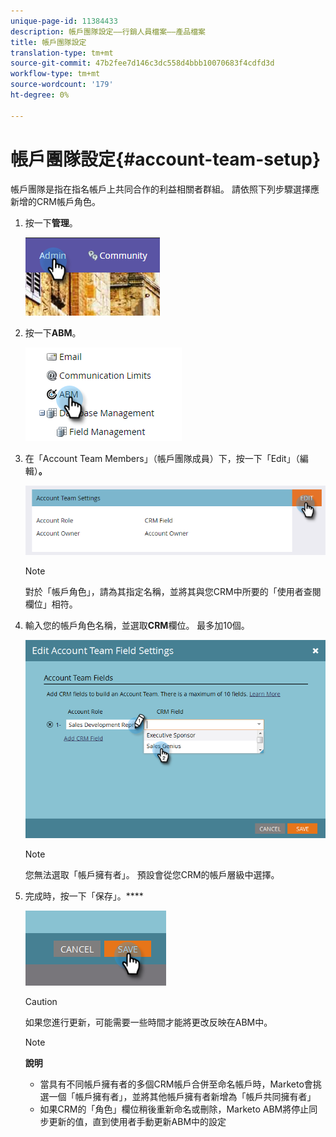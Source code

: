 ```yaml
---
unique-page-id: 11384433
description: 帳戶團隊設定——行銷人員檔案——產品檔案
title: 帳戶團隊設定
translation-type: tm+mt
source-git-commit: 47b2fee7d146c3dc558d4bbb10070683f4cdfd3d
workflow-type: tm+mt
source-wordcount: '179'
ht-degree: 0%

---
```



# 帳戶團隊設定{#account-team-setup}

帳戶團隊是指在指名帳戶上共同合作的利益相關者群組。 請依照下列步驟選擇應新增的CRM帳戶角色。

1. 按一下&#x200B;**管理**。

   ![](assets/one-3.png)

1. 按一下&#x200B;**ABM**。

   ![](assets/two-3.png)

1. 在「Account Team Members」（帳戶團隊成員）下，按一下「Edit」（編輯）**。**

   ![](assets/3.png)

   >[!NOTE]
   >
   >對於「帳戶角色」，請為其指定名稱，並將其與您CRM中所要的「使用者查閱欄位」相符。

1. 輸入您的帳戶角色名稱，並選取&#x200B;**CRM**&#x200B;欄位。 最多加10個。

   ![](assets/four-2.png)

   >[!NOTE]
   >
   >您無法選取「帳戶擁有者」。 預設會從您CRM的帳戶層級中選擇。

1. 完成時，按一下「保存」。****

   ![](assets/five-2.png)

   >[!CAUTION]
   >
   >如果您進行更新，可能需要一些時間才能將更改反映在ABM中。

   >[!NOTE]
   >
   >**說明**
   >
   >    
   >    
   >    * 當具有不同帳戶擁有者的多個CRM帳戶合併至命名帳戶時，Marketo會挑選一個「帳戶擁有者」，並將其他帳戶擁有者新增為「帳戶共同擁有者」
   >    * 如果CRM的「角色」欄位稍後重新命名或刪除，Marketo ABM將停止同步更新的值，直到使用者手動更新ABM中的設定


